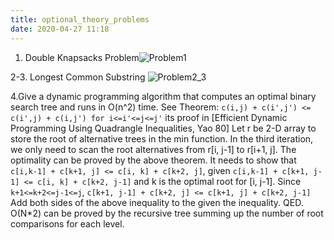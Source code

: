 ```yaml
---
title: optional_theory_problems
date: 2020-04-27 11:18
---
```


1. Double Knapsacks Problem![Problem1](/Users/eve/repo/stanford_algorithms_specialization/greedy_algo_MST_Dynamic_Prog/week4/problem1.png)

2-3. Longest Common Substring ![Problem2_3](/Users/eve/repo/stanford_algorithms_specialization/greedy_algo_MST_Dynamic_Prog/week4/problem2_3.png)

4.Give a dynamic programming algorithm that computes an optimal binary search tree and runs in O(n^2) time.
See Theorem: 
`c(i,j) + c(i',j') <= c(i',j) + c(i,j') for i<=i'<=j<=j'`
its proof in [Efficient Dynamic Programming Using Quadrangle Inequalities, Yao 80]
Let r be 2-D array to store the root of alternative trees in the min function.
In the third iteration, we only need to scan the root alternatives from r[i, j-1] to r[i+1, j]. The optimality can be
proved by the above theorem. It needs to show that `c[i,k-1] + c[k+1, j] <= c[i, k] + c[k+2, j]`,
given `c[i,k-1] + c[k+1, j-1] <= c[i, k] + c[k+2, j-1]` and k is the optimal root for [i, j-1].
Since `k+1<=k+2<=j-1<=j`, `c[k+1, j-1] + c[k+2, j] <= c[k+1, j] + c[k+2, j-1]`
Add both sides of the above inequality to the given the inequality. QED.
O(N*2) can be proved by the recursive tree summing up the number of root comparisons for each level. 
 

